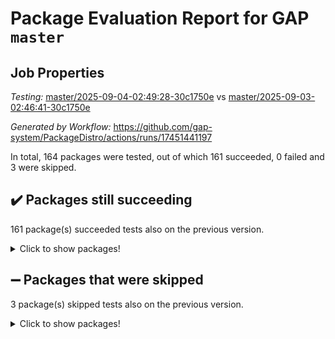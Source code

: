 # Package Evaluation Report for GAP `master`

## Job Properties

*Testing:* [master/2025-09-04-02:49:28-30c1750e](https://github.com/gap-system/PackageDistro/blob/data/reports/master/2025-09-04-02:49:28-30c1750e) vs [master/2025-09-03-02:46:41-30c1750e](https://github.com/gap-system/PackageDistro/blob/data/reports/master/2025-09-03-02:46:41-30c1750e)

*Generated by Workflow:* https://github.com/gap-system/PackageDistro/actions/runs/17451441197

In total, 164 packages were tested, out of which 161 succeeded, 0 failed and 3 were skipped.

## :heavy_check_mark: Packages still succeeding

161 package(s) succeeded tests also on the previous version.
<details><summary>Click to show packages!</summary>

- 4ti2interface 2024.11-01 [(success)](https://github.com/gap-system/PackageDistro/actions/runs/17451441197/job/49557045167)
- ace 5.7.0 [(success)](https://github.com/gap-system/PackageDistro/actions/runs/17451441197/job/49557045162)
- aclib 1.3.3 [(success)](https://github.com/gap-system/PackageDistro/actions/runs/17451441197/job/49557045154)
- agt 0.3.1 [(success)](https://github.com/gap-system/PackageDistro/actions/runs/17451441197/job/49557045155)
- alco 1.1.1 [(success)](https://github.com/gap-system/PackageDistro/actions/runs/17451441197/job/49557045163)
- alnuth 3.2.1 [(success)](https://github.com/gap-system/PackageDistro/actions/runs/17451441197/job/49557045172)
- anupq 3.3.2 [(success)](https://github.com/gap-system/PackageDistro/actions/runs/17451441197/job/49557045160)
- atlasrep 2.1.9 [(success)](https://github.com/gap-system/PackageDistro/actions/runs/17451441197/job/49557045161)
- autodoc 2025.05.09 [(success)](https://github.com/gap-system/PackageDistro/actions/runs/17451441197/job/49557045165)
- automata 1.16 [(success)](https://github.com/gap-system/PackageDistro/actions/runs/17451441197/job/49557045185)
- automgrp 1.3.3 [(success)](https://github.com/gap-system/PackageDistro/actions/runs/17451441197/job/49557045186)
- autpgrp 1.11.1 [(success)](https://github.com/gap-system/PackageDistro/actions/runs/17451441197/job/49557045187)
- cap 2025.08-03 [(success)](https://github.com/gap-system/PackageDistro/actions/runs/17451441197/job/49557045189)
- caratinterface 2.3.7 [(success)](https://github.com/gap-system/PackageDistro/actions/runs/17451441197/job/49557045184)
- cddinterface 2025.06.24 [(success)](https://github.com/gap-system/PackageDistro/actions/runs/17451441197/job/49557045197)
- circle 1.6.6 [(success)](https://github.com/gap-system/PackageDistro/actions/runs/17451441197/job/49557045199)
- classicpres 1.22 [(success)](https://github.com/gap-system/PackageDistro/actions/runs/17451441197/job/49557045204)
- cohomolo 1.6.11 [(success)](https://github.com/gap-system/PackageDistro/actions/runs/17451441197/job/49557045198)
- congruence 1.2.7 [(success)](https://github.com/gap-system/PackageDistro/actions/runs/17451441197/job/49557045200)
- corefreesub 0.6 [(success)](https://github.com/gap-system/PackageDistro/actions/runs/17451441197/job/49557045194)
- corelg 1.57 [(success)](https://github.com/gap-system/PackageDistro/actions/runs/17451441197/job/49557045215)
- crime 1.6 [(success)](https://github.com/gap-system/PackageDistro/actions/runs/17451441197/job/49557045205)
- crisp 1.4.8 [(success)](https://github.com/gap-system/PackageDistro/actions/runs/17451441197/job/49557045210)
- crypting 0.10.6 [(success)](https://github.com/gap-system/PackageDistro/actions/runs/17451441197/job/49557045201)
- cryst 4.1.29 [(success)](https://github.com/gap-system/PackageDistro/actions/runs/17451441197/job/49557045229)
- crystcat 1.1.10 [(success)](https://github.com/gap-system/PackageDistro/actions/runs/17451441197/job/49557045209)
- ctbllib 1.3.11 [(success)](https://github.com/gap-system/PackageDistro/actions/runs/17451441197/job/49557045224)
- cubefree 1.21 [(success)](https://github.com/gap-system/PackageDistro/actions/runs/17451441197/job/49557045219)
- curlinterface 2.4.2 [(success)](https://github.com/gap-system/PackageDistro/actions/runs/17451441197/job/49557045220)
- cvec 2.8.4 [(success)](https://github.com/gap-system/PackageDistro/actions/runs/17451441197/job/49557045211)
- datastructures 0.3.3 [(success)](https://github.com/gap-system/PackageDistro/actions/runs/17451441197/job/49557045243)
- deepthought 1.0.9 [(success)](https://github.com/gap-system/PackageDistro/actions/runs/17451441197/job/49557045257)
- design 1.8.2 [(success)](https://github.com/gap-system/PackageDistro/actions/runs/17451441197/job/49557045247)
- difsets 2.3.1 [(success)](https://github.com/gap-system/PackageDistro/actions/runs/17451441197/job/49557045241)
- digraphs 1.12.0 [(success)](https://github.com/gap-system/PackageDistro/actions/runs/17451441197/job/49557045237)
- edim 1.3.8 [(success)](https://github.com/gap-system/PackageDistro/actions/runs/17451441197/job/49557045270)
- example 4.4.1 [(success)](https://github.com/gap-system/PackageDistro/actions/runs/17451441197/job/49557045231)
- examplesforhomalg 2023.10-01 [(success)](https://github.com/gap-system/PackageDistro/actions/runs/17451441197/job/49557045232)
- factint 1.6.3 [(success)](https://github.com/gap-system/PackageDistro/actions/runs/17451441197/job/49557045227)
- ferret 1.0.14 [(success)](https://github.com/gap-system/PackageDistro/actions/runs/17451441197/job/49557045248)
- fga 1.5.0 [(success)](https://github.com/gap-system/PackageDistro/actions/runs/17451441197/job/49557045252)
- fining 1.5.6 [(success)](https://github.com/gap-system/PackageDistro/actions/runs/17451441197/job/49557045245)
- float 1.0.9 [(success)](https://github.com/gap-system/PackageDistro/actions/runs/17451441197/job/49557045240)
- format 1.4.4 [(success)](https://github.com/gap-system/PackageDistro/actions/runs/17451441197/job/49557045239)
- forms 1.2.13 [(success)](https://github.com/gap-system/PackageDistro/actions/runs/17451441197/job/49557045259)
- fplsa 1.2.7 [(success)](https://github.com/gap-system/PackageDistro/actions/runs/17451441197/job/49557045244)
- fr 2.4.13 [(success)](https://github.com/gap-system/PackageDistro/actions/runs/17451441197/job/49557045258)
- francy 2.0.3 [(success)](https://github.com/gap-system/PackageDistro/actions/runs/17451441197/job/49557045274)
- fwtree 1.3 [(success)](https://github.com/gap-system/PackageDistro/actions/runs/17451441197/job/49557045262)
- gapdoc 1.6.7 [(success)](https://github.com/gap-system/PackageDistro/actions/runs/17451441197/job/49557045263)
- gauss 2024.11-01 [(success)](https://github.com/gap-system/PackageDistro/actions/runs/17451441197/job/49557045253)
- gaussforhomalg 2024.08-01 [(success)](https://github.com/gap-system/PackageDistro/actions/runs/17451441197/job/49557045266)
- gbnp 1.1.0 [(success)](https://github.com/gap-system/PackageDistro/actions/runs/17451441197/job/49557045284)
- generalizedmorphismsforcap 2025.08-01 [(success)](https://github.com/gap-system/PackageDistro/actions/runs/17451441197/job/49557045281)
- genss 1.6.9 [(success)](https://github.com/gap-system/PackageDistro/actions/runs/17451441197/job/49557045291)
- gradedmodules 2024.12-01 [(success)](https://github.com/gap-system/PackageDistro/actions/runs/17451441197/job/49557045272)
- gradedringforhomalg 2024.07-01 [(success)](https://github.com/gap-system/PackageDistro/actions/runs/17451441197/job/49557045279)
- grape 4.9.2 [(success)](https://github.com/gap-system/PackageDistro/actions/runs/17451441197/job/49557045280)
- groupoids 1.78 [(success)](https://github.com/gap-system/PackageDistro/actions/runs/17451441197/job/49557045293)
- grpconst 2.6.5 [(success)](https://github.com/gap-system/PackageDistro/actions/runs/17451441197/job/49557045300)
- guarana 0.96.3 [(success)](https://github.com/gap-system/PackageDistro/actions/runs/17451441197/job/49557045309)
- guava 3.20 [(success)](https://github.com/gap-system/PackageDistro/actions/runs/17451441197/job/49557045294)
- hap 1.70 [(success)](https://github.com/gap-system/PackageDistro/actions/runs/17451441197/job/49557045298)
- hapcryst 0.1.15 [(success)](https://github.com/gap-system/PackageDistro/actions/runs/17451441197/job/49557045297)
- hecke 1.5.4 [(success)](https://github.com/gap-system/PackageDistro/actions/runs/17451441197/job/49557045305)
- help 4.0 [(success)](https://github.com/gap-system/PackageDistro/actions/runs/17451441197/job/49557045312)
- homalg 2024.01-01 [(success)](https://github.com/gap-system/PackageDistro/actions/runs/17451441197/job/49557045304)
- homalgtocas 2023.11-01 [(success)](https://github.com/gap-system/PackageDistro/actions/runs/17451441197/job/49557045323)
- ibnp 0.16 [(success)](https://github.com/gap-system/PackageDistro/actions/runs/17451441197/job/49557045321)
- idrel 2.48 [(success)](https://github.com/gap-system/PackageDistro/actions/runs/17451441197/job/49557045322)
- images 1.3.3 [(success)](https://github.com/gap-system/PackageDistro/actions/runs/17451441197/job/49557045326)
- inducereduce 1.1 [(success)](https://github.com/gap-system/PackageDistro/actions/runs/17451441197/job/49557045330)
- intpic 0.4.0 [(success)](https://github.com/gap-system/PackageDistro/actions/runs/17451441197/job/49557045318)
- io 4.9.3 [(success)](https://github.com/gap-system/PackageDistro/actions/runs/17451441197/job/49557045337)
- io_forhomalg 2023.02-04 [(success)](https://github.com/gap-system/PackageDistro/actions/runs/17451441197/job/49557045324)
- irredsol 1.4.4 [(success)](https://github.com/gap-system/PackageDistro/actions/runs/17451441197/job/49557045320)
- json 2.2.3 [(success)](https://github.com/gap-system/PackageDistro/actions/runs/17451441197/job/49557045327)
- jupyterkernel 1.5.1 [(success)](https://github.com/gap-system/PackageDistro/actions/runs/17451441197/job/49557045331)
- jupyterviz 1.5.6 [(success)](https://github.com/gap-system/PackageDistro/actions/runs/17451441197/job/49557045333)
- kan 1.37 [(success)](https://github.com/gap-system/PackageDistro/actions/runs/17451441197/job/49557045334)
- kbmag 1.5.11 [(success)](https://github.com/gap-system/PackageDistro/actions/runs/17451441197/job/49557045372)
- laguna 3.9.7 [(success)](https://github.com/gap-system/PackageDistro/actions/runs/17451441197/job/49557045340)
- liealgdb 2.2.1 [(success)](https://github.com/gap-system/PackageDistro/actions/runs/17451441197/job/49557045338)
- liepring 2.9.1 [(success)](https://github.com/gap-system/PackageDistro/actions/runs/17451441197/job/49557045350)
- liering 2.4.2 [(success)](https://github.com/gap-system/PackageDistro/actions/runs/17451441197/job/49557045344)
- linearalgebraforcap 2025.08-02 [(success)](https://github.com/gap-system/PackageDistro/actions/runs/17451441197/job/49557045364)
- lins 0.9 [(success)](https://github.com/gap-system/PackageDistro/actions/runs/17451441197/job/49557045356)
- localizeringforhomalg 2023.10-01 [(success)](https://github.com/gap-system/PackageDistro/actions/runs/17451441197/job/49557045346)
- loops 3.4.4 [(success)](https://github.com/gap-system/PackageDistro/actions/runs/17451441197/job/49557045369)
- lpres 1.1.1 [(success)](https://github.com/gap-system/PackageDistro/actions/runs/17451441197/job/49557045353)
- majoranaalgebras 1.5.2 [(success)](https://github.com/gap-system/PackageDistro/actions/runs/17451441197/job/49557045361)
- mapclass 1.4.6 [(success)](https://github.com/gap-system/PackageDistro/actions/runs/17451441197/job/49557045368)
- matgrp 0.72 [(success)](https://github.com/gap-system/PackageDistro/actions/runs/17451441197/job/49557045347)
- matricesforhomalg 2025.08-01 [(success)](https://github.com/gap-system/PackageDistro/actions/runs/17451441197/job/49557045362)
- modisom 3.0.0 [(success)](https://github.com/gap-system/PackageDistro/actions/runs/17451441197/job/49557045377)
- modulepresentationsforcap 2025.08-02 [(success)](https://github.com/gap-system/PackageDistro/actions/runs/17451441197/job/49557045351)
- modules 2024.12-01 [(success)](https://github.com/gap-system/PackageDistro/actions/runs/17451441197/job/49557045391)
- monoidalcategories 2025.08-02 [(success)](https://github.com/gap-system/PackageDistro/actions/runs/17451441197/job/49557045384)
- nconvex 2024.12-01 [(success)](https://github.com/gap-system/PackageDistro/actions/runs/17451441197/job/49557045379)
- nilmat 1.4.2 [(success)](https://github.com/gap-system/PackageDistro/actions/runs/17451441197/job/49557045386)
- nock 1.5 [(success)](https://github.com/gap-system/PackageDistro/actions/runs/17451441197/job/49557045385)
- normalizinterface 1.4.1 [(success)](https://github.com/gap-system/PackageDistro/actions/runs/17451441197/job/49557045387)
- nq 2.5.11 [(success)](https://github.com/gap-system/PackageDistro/actions/runs/17451441197/job/49557045381)
- numericalsgps 1.4.0 [(success)](https://github.com/gap-system/PackageDistro/actions/runs/17451441197/job/49557045370)
- openmath 11.5.3 [(success)](https://github.com/gap-system/PackageDistro/actions/runs/17451441197/job/49557045389)
- orb 5.0.1 [(success)](https://github.com/gap-system/PackageDistro/actions/runs/17451441197/job/49557045414)
- packagemanager 1.6.3 [(success)](https://github.com/gap-system/PackageDistro/actions/runs/17451441197/job/49557045409)
- patternclass 2.4.5 [(success)](https://github.com/gap-system/PackageDistro/actions/runs/17451441197/job/49557045394)
- permut 2.0.5 [(success)](https://github.com/gap-system/PackageDistro/actions/runs/17451441197/job/49557045402)
- polenta 1.3.11 [(success)](https://github.com/gap-system/PackageDistro/actions/runs/17451441197/job/49557045405)
- polycyclic 2.17 [(success)](https://github.com/gap-system/PackageDistro/actions/runs/17451441197/job/49557045393)
- polymaking 0.8.7 [(success)](https://github.com/gap-system/PackageDistro/actions/runs/17451441197/job/49557045401)
- primgrp 4.0.0 [(success)](https://github.com/gap-system/PackageDistro/actions/runs/17451441197/job/49557045421)
- profiling 2.6.2 [(success)](https://github.com/gap-system/PackageDistro/actions/runs/17451441197/job/49557045423)
- qdistrnd 0.9.5 [(success)](https://github.com/gap-system/PackageDistro/actions/runs/17451441197/job/49557045450)
- qpa 1.35 [(success)](https://github.com/gap-system/PackageDistro/actions/runs/17451441197/job/49557045430)
- quagroup 1.8.4 [(success)](https://github.com/gap-system/PackageDistro/actions/runs/17451441197/job/49557045413)
- radiroot 2.9 [(success)](https://github.com/gap-system/PackageDistro/actions/runs/17451441197/job/49557045418)
- rcwa 4.7.1 [(success)](https://github.com/gap-system/PackageDistro/actions/runs/17451441197/job/49557045417)
- rds 1.8 [(success)](https://github.com/gap-system/PackageDistro/actions/runs/17451441197/job/49557045416)
- recog 1.4.4 [(success)](https://github.com/gap-system/PackageDistro/actions/runs/17451441197/job/49557045429)
- repndecomp 1.3.0 [(success)](https://github.com/gap-system/PackageDistro/actions/runs/17451441197/job/49557045411)
- repsn 3.1.2 [(success)](https://github.com/gap-system/PackageDistro/actions/runs/17451441197/job/49557045436)
- resclasses 4.7.3 [(success)](https://github.com/gap-system/PackageDistro/actions/runs/17451441197/job/49557045422)
- ringsforhomalg 2024.11-02 [(success)](https://github.com/gap-system/PackageDistro/actions/runs/17451441197/job/49557045432)
- sco 2023.08-01 [(success)](https://github.com/gap-system/PackageDistro/actions/runs/17451441197/job/49557045433)
- scscp 2.4.4 [(success)](https://github.com/gap-system/PackageDistro/actions/runs/17451441197/job/49557045447)
- semigroups 5.5.4 [(success)](https://github.com/gap-system/PackageDistro/actions/runs/17451441197/job/49557045442)
- sglppow 2.4 [(success)](https://github.com/gap-system/PackageDistro/actions/runs/17451441197/job/49557045441)
- sgpviz 0.999.6 [(success)](https://github.com/gap-system/PackageDistro/actions/runs/17451441197/job/49557045439)
- simpcomp 2.1.14 [(success)](https://github.com/gap-system/PackageDistro/actions/runs/17451441197/job/49557045453)
- singular 2025.08.26 [(success)](https://github.com/gap-system/PackageDistro/actions/runs/17451441197/job/49557045462)
- sl2reps 1.1 [(success)](https://github.com/gap-system/PackageDistro/actions/runs/17451441197/job/49557045474)
- sla 1.6.2 [(success)](https://github.com/gap-system/PackageDistro/actions/runs/17451441197/job/49557045457)
- smallantimagmas 0.4.1 [(success)](https://github.com/gap-system/PackageDistro/actions/runs/17451441197/job/49557045463)
- smallgrp 1.5.4 [(success)](https://github.com/gap-system/PackageDistro/actions/runs/17451441197/job/49557045456)
- smallsemi 0.7.2 [(success)](https://github.com/gap-system/PackageDistro/actions/runs/17451441197/job/49557045469)
- sonata 2.9.6 [(success)](https://github.com/gap-system/PackageDistro/actions/runs/17451441197/job/49557045477)
- sophus 1.27 [(success)](https://github.com/gap-system/PackageDistro/actions/runs/17451441197/job/49557045501)
- sotgrps 1.3 [(success)](https://github.com/gap-system/PackageDistro/actions/runs/17451441197/job/49557045470)
- spinsym 1.5.2 [(success)](https://github.com/gap-system/PackageDistro/actions/runs/17451441197/job/49557045476)
- standardff 1.0 [(success)](https://github.com/gap-system/PackageDistro/actions/runs/17451441197/job/49557045489)
- symbcompcc 1.3.2 [(success)](https://github.com/gap-system/PackageDistro/actions/runs/17451441197/job/49557045487)
- thelma 1.3 [(success)](https://github.com/gap-system/PackageDistro/actions/runs/17451441197/job/49557045492)
- tomlib 1.2.11 [(success)](https://github.com/gap-system/PackageDistro/actions/runs/17451441197/job/49557045490)
- toolsforhomalg 2025.05-01 [(success)](https://github.com/gap-system/PackageDistro/actions/runs/17451441197/job/49557045497)
- toric 1.9.6 [(success)](https://github.com/gap-system/PackageDistro/actions/runs/17451441197/job/49557045509)
- transgrp 3.6.5 [(success)](https://github.com/gap-system/PackageDistro/actions/runs/17451441197/job/49557045498)
- typeset 1.2.3 [(success)](https://github.com/gap-system/PackageDistro/actions/runs/17451441197/job/49557045511)
- ugaly 4.1.3 [(success)](https://github.com/gap-system/PackageDistro/actions/runs/17451441197/job/49557045510)
- unipot 1.6 [(success)](https://github.com/gap-system/PackageDistro/actions/runs/17451441197/job/49557045514)
- unitlib 5.0.0 [(success)](https://github.com/gap-system/PackageDistro/actions/runs/17451441197/job/49557045508)
- utils 0.91 [(success)](https://github.com/gap-system/PackageDistro/actions/runs/17451441197/job/49557045513)
- uuid 0.7 [(success)](https://github.com/gap-system/PackageDistro/actions/runs/17451441197/job/49557045521)
- walrus 0.9991 [(success)](https://github.com/gap-system/PackageDistro/actions/runs/17451441197/job/49557045515)
- wedderga 4.11.1 [(success)](https://github.com/gap-system/PackageDistro/actions/runs/17451441197/job/49557045526)
- wpe 0.8 [(success)](https://github.com/gap-system/PackageDistro/actions/runs/17451441197/job/49557045523)
- xmod 2.95 [(success)](https://github.com/gap-system/PackageDistro/actions/runs/17451441197/job/49557045524)
- xmodalg 1.32 [(success)](https://github.com/gap-system/PackageDistro/actions/runs/17451441197/job/49557045533)
- yangbaxter 0.10.7 [(success)](https://github.com/gap-system/PackageDistro/actions/runs/17451441197/job/49557045535)
- zeromqinterface 0.17 [(success)](https://github.com/gap-system/PackageDistro/actions/runs/17451441197/job/49557045530)
</details>

## :heavy_minus_sign: Packages that were skipped

3 package(s) skipped tests also on the previous version.
<details><summary>Click to show packages!</summary>

- browse 1.8.21 [(skipped)](https://github.com/gap-system/PackageDistro/actions/runs/17451441197/job/49556633386)
- itc 1.5.1 [(skipped)](https://github.com/gap-system/PackageDistro/actions/runs/17451441197/job/49556633386)
- xgap 4.32 [(skipped)](https://github.com/gap-system/PackageDistro/actions/runs/17451441197/job/49556633386)
</details>

